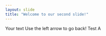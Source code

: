 ```yaml
---
layout: slide
title: "Welcome to our second slide!"
---
```

Your text
Use the left arrow to go back!
Test A
